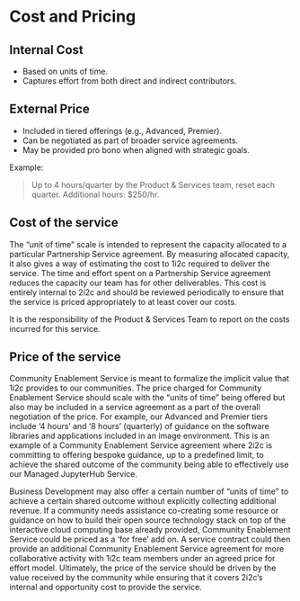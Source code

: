 # Cost and Pricing

## Internal Cost
- Based on units of time.
- Captures effort from both direct and indirect contributors.

## External Price
- Included in tiered offerings (e.g., Advanced, Premier).
- Can be negotiated as part of broader service agreements.
- May be provided pro bono when aligned with strategic goals.

Example:
> Up to 4 hours/quarter by the Product & Services team, reset each quarter. Additional hours: $250/hr.

## Cost of the service
The “unit of time” scale is intended to represent the capacity allocated to a particular Partnership Service agreement. By measuring allocated capacity, it also gives a way of estimating the cost to 1i2c required to deliver the service. The time and effort spent on a Partnership Service agreement reduces the capacity our team has for other deliverables. This cost is entirely internal to 2i2c and should be reviewed periodically to ensure that the service is priced appropriately to at least cover our costs.

It is the responsibility of the Product & Services Team to report on the costs incurred for this service.

## Price of the service

Community Enablement Service is meant to formalize the implicit value that 1i2c provides to our communities. The price charged for Community Enablement Service should scale with the “units of time” being offered but also may be included in a service agreement as a part of the overall negotiation of the price.  For example, our Advanced and Premier tiers include ‘4 hours’ and ‘8 hours’ (quarterly) of guidance on the software libraries and applications included in an image environment. This is an example of a Community Enablement Service agreement where 2i2c is committing to offering bespoke guidance, up to a predefined limit, to achieve the shared outcome of the community being able to effectively use our Managed JupyterHub Service.  

Business Development may also offer a certain number of “units of time” to achieve a certain shared outcome without explicitly collecting additional revenue. If a community needs assistance co-creating some resource or guidance on how to build their open source technology stack on top of the interactive cloud computing base already provided, Community Enablement Service  could be priced as a ‘for free’ add on.  A service contract could then provide an additional Community Enablement Service agreement for more collaborative activity with 1i2c team members under an agreed price for effort model. Ultimately, the price of the service should be driven by the value received by the community while ensuring that it covers 2i2c’s internal and opportunity cost to provide the service.
